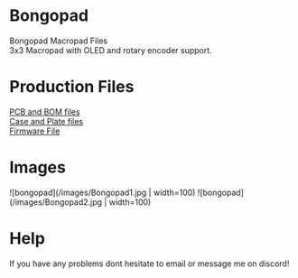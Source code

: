 # Bongopad
Bongopad Macropad Files\
3x3 Macropad with OLED and rotary encoder support.

# Production Files
[PCB and BOM files](/PCB/)\
[Case and Plate files](/3D%20Files/)\
[Firmware File](/Firmware/bongopad_vial.hex)

# Images
![bongopad](/images/Bongopad1.jpg | width=100)
![bongopad](/images/Bongopad2.jpg | width=100)

# Help
If you have any problems dont hesitate to email or message me on discord!